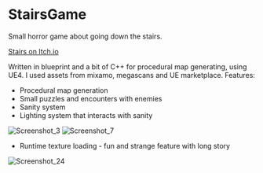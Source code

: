 # StairsGame
 Small horror game about going down the stairs.
 
 [Stairs on Itch.io](https://hinquisition.itch.io/stairs)
 
 Written in blueprint and a bit of C++ for procedural map generating, using UE4.
 I used assets from mixamo, megascans and UE marketplace.
  Features:
- Procedural map generation
- Small puzzles and encounters with enemies
- Sanity system
- Lighting system that interacts with sanity

 ![Screenshot_3](https://user-images.githubusercontent.com/64382796/147584677-86e73fb7-5438-4fcc-ad1b-6385f1522f57.png)
 ![Screenshot_7](https://user-images.githubusercontent.com/64382796/147584770-3641fde3-25a2-41c2-b185-05b1b5b1c694.png)
 

 - Runtime texture loading - fun and strange feature with long story
<!-- ![Screenshot_23](https://user-images.githubusercontent.com/64382796/147585455-5e7c3ab0-64e8-4473-a4e8-18b53f084ca3.png) -->
![Screenshot_24](https://user-images.githubusercontent.com/64382796/147586367-f38bbf51-2cd4-4214-b3be-38dd4c8f7210.png)
